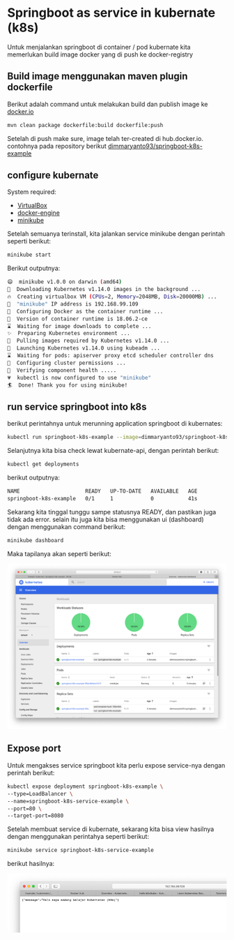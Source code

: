 # Springboot as service in kubernate (k8s)

Untuk menjalankan springboot di container / pod kubernate kita memerlukan build image docker yang di push ke docker-registry

## Build image menggunakan maven plugin dockerfile

Berikut adalah command untuk melakukan build dan publish image ke [docker.io](https://hub.docker.com)

```bash
mvn clean package dockerfile:build dockerfile:push
```

Setelah di push make sure, image telah ter-created di hub.docker.io. contohnya pada repository berikut [dimmaryanto93/springboot-k8s-example](https://hub.docker.com/r/dimmaryanto93/springboot-k8s-example/tags)

## configure kubernate

System required: 

- [VirtualBox](https://www.virtualbox.org/wiki/Downloads)
- [docker-engine](https://docs.docker.com)
- [minikube](https://kubernetes.io/docs/setup/minikube/)

Setelah semuanya terinstall, kita jalankan service minikube dengan perintah seperti berikut:

```bash
minikube start
```

Berikut outputnya:

```bash
😄  minikube v1.0.0 on darwin (amd64)
🤹  Downloading Kubernetes v1.14.0 images in the background ...
🔥  Creating virtualbox VM (CPUs=2, Memory=2048MB, Disk=20000MB) ...
📶  "minikube" IP address is 192.168.99.109
🐳  Configuring Docker as the container runtime ...
🐳  Version of container runtime is 18.06.2-ce
⌛  Waiting for image downloads to complete ...
✨  Preparing Kubernetes environment ...
🚜  Pulling images required by Kubernetes v1.14.0 ...
🚀  Launching Kubernetes v1.14.0 using kubeadm ... 
⌛  Waiting for pods: apiserver proxy etcd scheduler controller dns
🔑  Configuring cluster permissions ...
🤔  Verifying component health .....
💗  kubectl is now configured to use "minikube"
🏄  Done! Thank you for using minikube!
```

## run service springboot into k8s

berikut perintahnya untuk merunning application springboot di kubernates:

```bash
kubectl run springboot-k8s-example --image=dimmaryanto93/springboot-k8s-example:0.0.1-SNAPSHOT --port=8080
```

Selanjutnya kita bisa check lewat kubernate-api, dengan perintah berikut:

```bash
kubectl get deployments
```

berikut outputnya: 

```bash
NAME                     READY   UP-TO-DATE   AVAILABLE   AGE
springboot-k8s-example   0/1     1            0           41s
```

Sekarang kita tinggal tunggu sampe statusnya READY, dan pastikan juga tidak ada error. selain itu juga kita bisa menggunakan ui (dashboard) dengan menggunakan command berikut: 

```bash
minikube dashboard
```

Maka tapilanya akan seperti berikut: 

![minikube dashboard](docs/images/minikube-dashboard.png)

## Expose port

Untuk mengakses service springboot kita perlu expose service-nya dengan perintah berikut:

```bash
kubectl expose deployment springboot-k8s-example \
--type=LoadBalancer \
--name=springboot-k8s-service-example \
--port=80 \
--target-port=8080
```

Setelah membuat service di kubernate, sekarang kita bisa view hasilnya dengan menggunakan perintahya seperti berikut:

```bash
minikube service springboot-k8s-service-example
```

berikut hasilnya: 

![hasilnya](docs/images/springboot-k8s-example.png)
